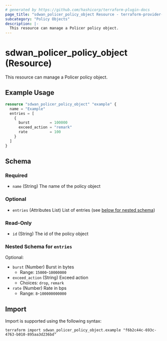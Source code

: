 ```yaml
---
# generated by https://github.com/hashicorp/terraform-plugin-docs
page_title: "sdwan_policer_policy_object Resource - terraform-provider-sdwan"
subcategory: "Policy Objects"
description: |-
  This resource can manage a Policer policy object.
---
```


# sdwan_policer_policy_object (Resource)

This resource can manage a Policer policy object.

## Example Usage

```terraform
resource "sdwan_policer_policy_object" "example" {
  name = "Example"
  entries = [
    {
      burst         = 100000
      exceed_action = "remark"
      rate          = 100
    }
  ]
}
```

<!-- schema generated by tfplugindocs -->
## Schema

### Required

- `name` (String) The name of the policy object

### Optional

- `entries` (Attributes List) List of entries (see [below for nested schema](#nestedatt--entries))

### Read-Only

- `id` (String) The id of the policy object

<a id="nestedatt--entries"></a>
### Nested Schema for `entries`

Optional:

- `burst` (Number) Burst in bytes
  - Range: `15000`-`10000000`
- `exceed_action` (String) Exceed action
  - Choices: `drop`, `remark`
- `rate` (Number) Rate in bps
  - Range: `8`-`100000000000`

## Import

Import is supported using the following syntax:

```shell
terraform import sdwan_policer_policy_object.example "f6b2c44c-693c-4763-b010-895aa3d236bd"
```
